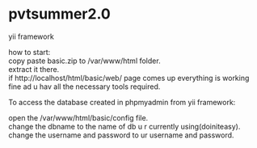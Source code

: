 # pvtsummer2.0
yii framework


how to start:   
copy paste basic.zip to /var/www/html folder.   
extract it there.   
if http://localhost/html/basic/web/ page comes up everything is working fine ad u hav all the necessary tools required.    


To access the database created in phpmyadmin from yii framework:

open the /var/www/html/basic/config file.   
change the dbname to the name of db u r currently using(doiniteasy).   
change the username and password to ur username and password.
